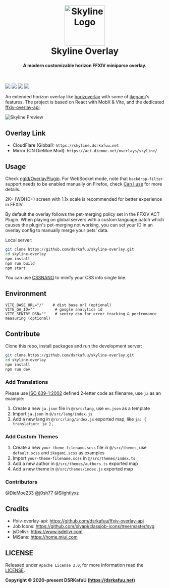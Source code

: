 <h1 align="center">
  <img src="https://raw.githubusercontent.com/dsrkafuu/skyline-overlay/main/assets/logo.svg" alt="Skyline Logo" width="128" /><br />
  Skyline Overlay
  <br />
</h1>

<h4 align="center">A modern customizable horizon FFXIV miniparse overlay.</h4>
<br />

![](https://img.shields.io/github/package-json/v/dsrkafuu/skyline-overlay)
![](https://img.shields.io/badge/ffxiv-endwalker-orange)
[![](https://img.shields.io/github/license/dsrkafuu/skyline-overlay)](https://github.com/dsrkafuu/skyline-overlay/blob/main/LICENSE)
[![](https://img.shields.io/lgtm/grade/javascript/github/dsrkafuu/skyline-overlay)](https://lgtm.com/projects/g/dsrkafuu/skyline-overlay/context:javascript)

An extended horizon overlay like [horizoverlay](https://github.com/bsides/horizoverlay/) with some of [ikegami](https://github.com/hibiyasleep/ikegami)'s features. The project is based on React with MobX & Vite, and the dedicated [ffxiv-overlay-api](https://github.com/dsrkafuu/ffxiv-overlay-api).

<img align="center" src="https://raw.githubusercontent.com/dsrkafuu/skyline-overlay/main/assets/preview-en-v3.jpg" alt="Skyline Preview" />

## Overlay Link

- CloudFlare (Global): `https://skyline.dsrkafuu.net`
- Mirror (CN DieMoe Mod): `https://act.diemoe.net/overlays/skyline/`

## Usage

Check [ngld/OverlayPlugin](https://github.com/ngld/OverlayPlugin). For WebSocket mode, note that `backdrop-filter` support needs to be enabled manually on Firefox, check [Can I use](https://caniuse.com/css-backdrop-filter) for more details.

2K+ (WQHD+) screen with 1.1x scale is recommended for better experience in FFXIV.

By default the overlay follows the pet-merging policy set in the FFXIV ACT Plugin. When playing on global servers with a custom language patch which causes the plugin's pet-merging not working, you can set your ID in an overlay config to manually merge your pets' data.

Local server:

```bash
git clone https://github.com/dsrkafuu/skyline-overlay.git
cd skyline-overlay
npm install
npm run build
npm start
```

You can use [CSSNANO](https://cssnano.co/playground/) to minify your CSS into single line.

<!-- ## Support

Some of my projects is using the CDN provided by jsDelivr whose ICP license was unexpectedly lost in 2021-12, which **may** causes slow connections in mainland China. Replacing the CDN will not be considered since it **works well in other regions** and its the best free CDN I've ever used. Ref: <https://github.com/jsdelivr/jsdelivr/issues/18348#issuecomment-997777996>. -->

## Environment

```
VITE_BASE_URL="/"    # dist base url (optional)
VITE_GA_ID=""         # google analytics id
VITE_SENTRY_DSN=""    # sentry dsn for error tracking & perfromance measuring (optional)
```

## Contribute

Clone this repo, install packages and run the development server:

```bash
git clone https://github.com/dsrkafuu/skyline-overlay.git
cd skyline-overlay
npm install
npm run dev
```

### Add Translations

Please use [ISO 639-1:2002](https://en.wikipedia.org/wiki/List_of_ISO_639-1_codes) defined 2-letter code as filename, use `ja` as an example:

1. Create a new `ja.json` file in `@/src/lang`, use `en.json` as a template
2. Import `ja.json` in `@/src/lang/index.js`
3. Add a new lang in `@/src/lang/index.js` exported map, like `ja: { translation: ja },`

### Add Custom Themes

1. Create a new `your-theme-filename.scss` file in `@/src/themes`, use `default.scss` and `ikegami.scss` as examples
2. Import `your-theme-filename.scss` in `@/src/themes/index.ts`
3. Add a new author in `@/src/themes/authors.ts` exported map
4. Add a new theme in `@/src/themes/index.js` exported map

### Contributors

[@DieMoe233](https://github.com/DieMoe233)
[@j0sh77](https://github.com/j0sh77)
[@Slightlyxz](https://github.com/Slightlyxz)

## Credits

- ffxiv-overlay-api: <https://github.com/dsrkafuu/ffxiv-overlay-api>
- Job Icons: <https://github.com/xivapi/classjob-icons/tree/master/svg>
- jsDelivr: <https://www.jsdelivr.com>
- MiSans: <https://home.miui.com>

## LICENSE

Released under `Apache License 2.0`, for more information read the [LICENSE](https://github.com/dsrkafuu/skyline-overlay/blob/main/LICENSE).

**Copyright © 2020-present DSRKafuU (<https://dsrkafuu.net>)**
